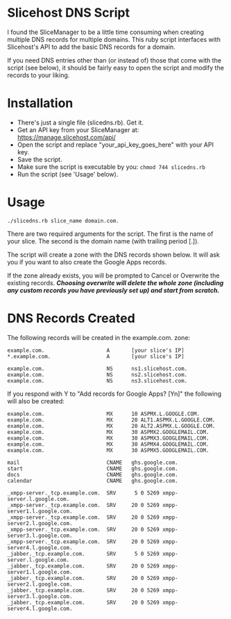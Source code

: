 # Slicehost DNS Script

I found the SliceManager to be a little time consuming when creating multiple DNS records for multiple domains. This ruby script interfaces with Slicehost's API to add the basic DNS records for a domain.

If you need DNS entries other than (or instead of) those that come with the script (see below), it should be fairly easy to open the script and modify the records to your liking.

# Installation

* There's just a single file (slicedns.rb). Get it.
* Get an API key from your SliceManager at: https://manage.slicehost.com/api/
* Open the script and replace "your\_api\_key\_goes\_here" with your API key.
* Save the script.
* Make sure the script is executable by you: `chmod 744 slicedns.rb`
* Run the script (see 'Usage' below).

# Usage

    ./slicedns.rb slice_name domain.com.

There are two required arguments for the script. The first is the name of your slice. The second is the domain name (with trailing period [.]).

The script will create a zone with the DNS records shown below. It will ask you if you want to also create the Google Apps records.

If the zone already exists, you will be prompted to Cancel or Overwrite the existing records. ___Choosing overwrite will delete the whole zone (including any custom records you have previously set up) and start from scratch.___

# DNS Records Created

The following records will be created in the example.com. zone:

    example.com.                    A       [your slice's IP]
    *.example.com.                  A       [your slice's IP]
                            
    example.com.                    NS      ns1.slicehost.com.
    example.com.                    NS      ns2.slicehost.com.
    example.com.                    NS      ns3.slicehost.com.
                            
If you respond with Y to "Add records for Google Apps? [Yn]" the following will also be created:
                            
    example.com.                    MX      10 ASPMX.L.GOOGLE.COM.
    example.com.                    MX      20 ALT1.ASPMX.L.GOOGLE.COM.
    example.com.                    MX      20 ALT2.ASPMX.L.GOOGLE.COM.
    example.com.                    MX      30 ASPMX2.GOOGLEMAIL.COM.
    example.com.                    MX      30 ASPMX3.GOOGLEMAIL.COM.
    example.com.                    MX      30 ASPMX4.GOOGLEMAIL.COM.
    example.com.                    MX      30 ASPMX5.GOOGLEMAIL.COM.
                            
    mail                            CNAME   ghs.google.com.
    start                           CNAME   ghs.google.com.
    docs                            CNAME   ghs.google.com.
    calendar                        CNAME   ghs.google.com.
    
    _xmpp-server._tcp.example.com.  SRV      5 0 5269 xmpp-server.l.google.com.
    _xmpp-server._tcp.example.com.  SRV     20 0 5269 xmpp-server1.l.google.com.
    _xmpp-server._tcp.example.com.  SRV     20 0 5269 xmpp-server2.l.google.com.
    _xmpp-server._tcp.example.com.  SRV     20 0 5269 xmpp-server3.l.google.com.
    _xmpp-server._tcp.example.com.  SRV     20 0 5269 xmpp-server4.l.google.com.
    _jabber._tcp.example.com.       SRV      5 0 5269 xmpp-server.l.google.com.
    _jabber._tcp.example.com.       SRV     20 0 5269 xmpp-server1.l.google.com.
    _jabber._tcp.example.com.       SRV     20 0 5269 xmpp-server2.l.google.com.
    _jabber._tcp.example.com.       SRV     20 0 5269 xmpp-server3.l.google.com.
    _jabber._tcp.example.com.       SRV     20 0 5269 xmpp-server4.l.google.com.